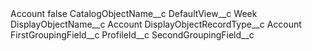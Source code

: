 <?xml version="1.0" encoding="UTF-8"?>
<CustomMetadata xmlns="http://soap.sforce.com/2006/04/metadata" xmlns:xsi="http://www.w3.org/2001/XMLSchema-instance" xmlns:xsd="http://www.w3.org/2001/XMLSchema">
    <label>Account</label>
    <protected>false</protected>
    <values>
        <field>CatalogObjectName__c</field>
        <value xsi:nil="true"/>
    </values>
    <values>
        <field>DefaultView__c</field>
        <value xsi:type="xsd:string">Week</value>
    </values>
    <values>
        <field>DisplayObjectName__c</field>
        <value xsi:type="xsd:string">Account</value>
    </values>
    <values>
        <field>DisplayObjectRecordType__c</field>
        <value xsi:type="xsd:string">Account</value>
    </values>
    <values>
        <field>FirstGroupingField__c</field>
        <value xsi:nil="true"/>
    </values>
    <values>
        <field>ProfileId__c</field>
        <value xsi:nil="true"/>
    </values>
    <values>
        <field>SecondGroupingField__c</field>
        <value xsi:nil="true"/>
    </values>
</CustomMetadata>
